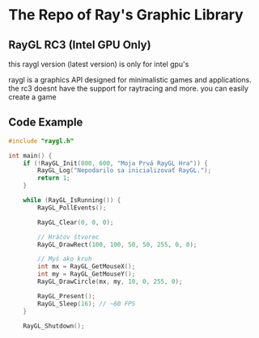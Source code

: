 # The Repo of Ray's Graphic Library

## RayGL RC3 (Intel GPU Only)
this raygl version (latest version) is only for intel gpu's

raygl is a graphics API designed for minimalistic games and applications. the rc3 doesnt have the support for raytracing and more. you can easily create a game
 
## Code Example
```cpp
#include "raygl.h"

int main() {
    if (!RayGL_Init(800, 600, "Moja Prvá RayGL Hra")) {
        RayGL_Log("Nepodarilo sa inicializovať RayGL.");
        return 1;
    }

    while (RayGL_IsRunning()) {
        RayGL_PollEvents();

        RayGL_Clear(0, 0, 0);

        // Hráčov štvorec
        RayGL_DrawRect(100, 100, 50, 50, 255, 0, 0);

        // Myš ako kruh
        int mx = RayGL_GetMouseX();
        int my = RayGL_GetMouseY();
        RayGL_DrawCircle(mx, my, 10, 0, 255, 0);

        RayGL_Present();
        RayGL_Sleep(16); // ~60 FPS
    }

    RayGL_Shutdown();
